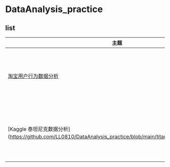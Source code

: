 # DataAnalysis_practice

## list

| 主题 | 介绍  |
| ------------ | ------------ |
| [淘宝用户行为数据分析](https://github.com/LL0810/DataAnalysis_practice/blob/main/%E6%B7%98%E5%AE%9D%E7%94%A8%E6%88%B7%E8%A1%8C%E4%B8%BA%E6%95%B0%E6%8D%AE%E5%88%86%E6%9E%90.ipynb)       |   清洗 pandas  + 分析 pandas + 可视化 (matplotlib + pyecharts) |
| [Kaggle 泰坦尼克数据分析](https://github.com/LL0810/DataAnalysis_practice/blob/main/titanic/Titanic%20v2.ipynb）       |   数据处理分析 pandas + 可视化 (matplotlib + seaborn) + 建模 sklearn|
